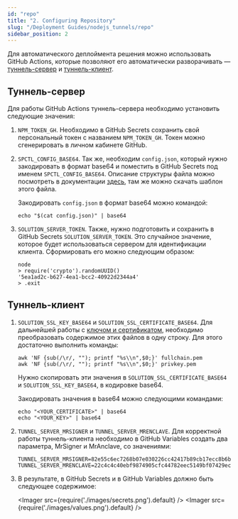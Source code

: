 ```yaml
---
id: "repo"
title: "2. Configuring Repository"
slug: "/Deployment Guides/nodejs_tunnels/repo"
sidebar_position: 2
---
```


Для автоматического деплоймента решения можно использовать GitHub Actions, которые позволяют его автоматически разворачивать — 
[туннель-сервер](https://github.com/Super-Protocol/solutions/blob/main/.github/workflows/minecraft-tunnel-server-deploy.yml) 
и [туннель-клиент](https://github.com/Super-Protocol/solutions/blob/main/.github/workflows/minecraft-tunnel-client-deploy.yml).  

## Туннель-сервер

Для работы GitHub Actions туннель-сервера необходимо установить следующие значения:

1. `NPM_TOKEN_GH`. Необходимо в GitHub Secrets сохранить свой персональный токен
   с названием `NPM_TOKEN_GH`. Токен можно сгенерировать в личном кабинете GitHub.

2. `SPCTL_CONFIG_BASE64`. Так же, необходим `config.json`, который нужно закодировать в формат base64 и поместить в 
   GitHub Secrets под именем `SPCTL_CONFIG_BASE64`. 
   Описание структуры файла можно посмотреть в документации [здесь](https://docs.superprotocol.com/developers/cli/configuration/), там же можно скачать шаблон этого файла.

   Закодировать `config.json` в формат base64 можно командой:

    ```shell title="config.json"
    echo "$(cat config.json)" | base64
    ```

3. `SOLUTION_SERVER_TOKEN`. Также, нужно подготовить и сохранить в GitHub Secrets `SOLUTION_SERVER_TOKEN`. 
   Это случайное значение, которое будет использоваться сервером для идентификации клиента.
   Сформировать его можно следующим образом:

   ``` shell
   node
   > require('crypto').randomUUID()
   '5ea1ad2c-b627-4ea1-bcc2-40922d2344a4'
   > .exit
   ```

## Туннель-клиент

1. `SOLUTION_SSL_KEY_BASE64` и `SOLUTION_SSL_CERTIFICATE_BASE64`.
   Для дальнейшей работы с [ключом и сертификатом](https://docs.dev.superprotocol.com/developers/guides/tunnel-clients/prepare),
   необходимо преобразовать содержимое этих файлов в одну строку. Для этого достаточно выполнить команды:

   ```shell
   awk 'NF {sub(/\r/, ""); printf "%s\\n",$0;}' fullchain.pem
   awk 'NF {sub(/\r/, ""); printf "%s\\n",$0;}' privkey.pem
   ```

   Нужно скопировать эти значения в `SOLUTION_SSL_CERTIFICATE_BASE64` и `SOLUTION_SSL_KEY_BASE64`, в кодировке base64.

   Закодировать значения в base64 можно следующими командами:

   ```shell title="config.json"
   echo "<YOUR_CERTIFICATE>" | base64
   echo "<YOUR_KEY>" | base64
   ```
   
2. `TUNNEL_SERVER_MRSIGNER` и `TUNNEL_SERVER_MRENCLAVE`. Для корректной работы туннель-клиента необходимо в GitHub Variables 
   создать два параметра, MrSigner и MrAnclave, со значениями:

    ```tsconfig
    TUNNEL_SERVER_MRSIGNER=82e55c6ec7268b07e030226cc42417b89cb17ecc8b6b73bafb84fc44b0ed059c
    TUNNEL_SERVER_MRENCLAVE=22c4c4c40ebf9874905cfc44782eec5149bf07429ec0bd3e7fd018e9942d0513
    ```

3. В результате, в GitHub Secrets и в GitHub Variables должно быть следующее содержимое:

   <Imager src={require('./images/secrets.png').default} />
   <Imager src={require('./images/values.png').default} />
